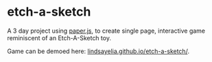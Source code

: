 # etch-a-sketch
A 3 day project using [paper.js](http://paperjs.org/), to create single page, interactive game reminiscent of an Etch-A-Sketch toy.

Game can be demoed here: [lindsayelia.github.io/etch-a-sketch/](http://lindsayelia.github.io/etch-a-sketch/).
